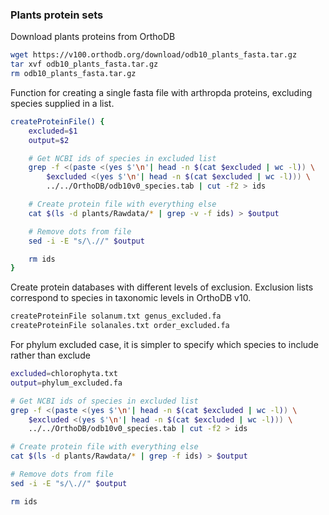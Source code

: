 ### Plants protein sets

Download plants proteins from OrthoDB

```bash
wget https://v100.orthodb.org/download/odb10_plants_fasta.tar.gz
tar xvf odb10_plants_fasta.tar.gz
rm odb10_plants_fasta.tar.gz
```

Function for creating a single fasta file with arthropda proteins, excluding
species supplied in a list.

```bash
createProteinFile() {
    excluded=$1
    output=$2

    # Get NCBI ids of species in excluded list
    grep -f <(paste <(yes $'\n'| head -n $(cat $excluded | wc -l)) \
        $excluded <(yes $'\n'| head -n $(cat $excluded | wc -l))) \
        ../../OrthoDB/odb10v0_species.tab | cut -f2 > ids

    # Create protein file with everything else
    cat $(ls -d plants/Rawdata/* | grep -v -f ids) > $output

    # Remove dots from file
    sed -i -E "s/\.//" $output

    rm ids
}
```

Create protein databases with different levels of exclusion. Exclusion lists
correspond to species in taxonomic levels in OrthoDB v10.

```bash
createProteinFile solanum.txt genus_excluded.fa
createProteinFile solanales.txt order_excluded.fa
```

For phylum excluded case, it is simpler to specify which species to include
rather than exclude

```bash
excluded=chlorophyta.txt
output=phylum_excluded.fa

# Get NCBI ids of species in excluded list
grep -f <(paste <(yes $'\n'| head -n $(cat $excluded | wc -l)) \
    $excluded <(yes $'\n'| head -n $(cat $excluded | wc -l))) \
    ../../OrthoDB/odb10v0_species.tab | cut -f2 > ids

# Create protein file with everything else
cat $(ls -d plants/Rawdata/* | grep -f ids) > $output

# Remove dots from file
sed -i -E "s/\.//" $output

rm ids
```
